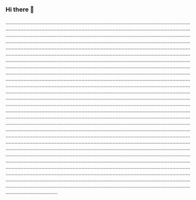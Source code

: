 ### Hi there 👋

.......................................................................................................................................................................................................................................................................................................................................................................................................................................................................................................................................................................................................................................................................................................................................................................................................................................................................................................................................................................................................................................................................................................................................................................................................................................................................................................................................................................................................................................................................................................................................................................................................................................................................................................................................................................................................................................................................................................................................................................................................................................................................................................................................................................................................................................................................................................................................................................................................................................................................................................................................................................................................................................................................................................................................................................................................................................................................................................................................................................................................................................................................................................................................................................................................................................................................................................................................................................................................................................................................................................................
